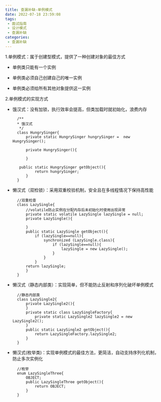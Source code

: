 ```yaml
---
title: 查漏补缺-单例模式
date: 2022-07-18 23:59:08
tags:
 - 面试指南
 - 设计模式
 - 查漏补缺
categories:
 - 查漏补缺
---
```

1.单例模式：属于创建型模式，提供了一种创建对象的最佳方式

* 单例类只能有一个实例

* 单例类必须自己创建自己的唯一实例

* 单例类必须给所有其他对象提供这一实例

2.单例模式的实现方式

* 饿汉式：没有加锁，执行效率会提高，但类加载时就初始化，浪费内存

		/**
 		* 饿汉式
		 */
		class HungrySinger{
    		private static HungrySinger hungrySinger =  new HungrySinger();

    		private HungrySinger(){

    		}

   		 public static HungrySinger getObject(){
    		    return hungrySinger;
    		}
		}

* 懒汉式（双检锁）：采用双重校验机制，安全且在多线程情况下保持高性能
		
		//双重检查
		class LazySingle{
			//volatile防止实例在分配内存后未初始化时使用出现异常
    		private static volatile LazySingle lazySingle = null;
    		private LazySingle(){

    		}
    		public static LazySingle getObject(){
       		 	if (lazySingle==null){
            		synchronized (LazySingle.class){
                		if (lazySingle==null){
                    		lazySingle = new LazySingle();
               		 	}
            		}
       			}
        	return lazySingle;
    		}
		}

* 懒汉式（静态内部类）：实现简单，但不能防止反射和序列化破坏单例模式

		//静态内部类
		class LazySingle2{
    		private LazySingle2(){
    		}
    		private static class LazySingleFactory{
        		private static LazySingle2 lazySingle2 = new LazySingle2();
    		}
    		public static LazySingle2 getObject(){
        		return LazySingleFactory.lazySingle2;
    		}
		}

* 懒汉式(枚举类)：实现单例模式的最佳方法，更简洁，自动支持序列化机制，防止多次实例化

		//枚举
		enum LazySingleThree{
    		OBJECT;
   		 	public LazySingleThree getObject(){
       		 	return OBJECT;
    		}
		}











